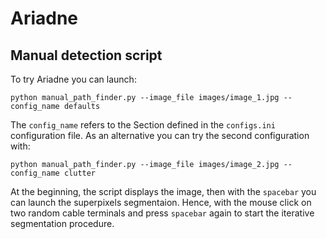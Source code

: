 # Ariadne

## Manual detection script

To try Ariadne you can launch:

```
python manual_path_finder.py --image_file images/image_1.jpg --config_name defaults
```

The ```config_name``` refers to the Section defined in the ```configs.ini``` configuration file. As an alternative you can try
the second configuration with:

```
python manual_path_finder.py --image_file images/image_2.jpg --config_name clutter
```

At the beginning, the script displays the image, then with the ```spacebar``` you can launch the superpixels segmentaion. Hence, 
with the mouse click on two random cable terminals and press ```spacebar``` again to start the iterative segmentation procedure.

